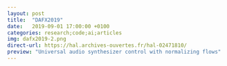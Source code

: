 ```yaml
---
layout: post
title:  "DAFX2019"
date:   2019-09-01 17:00:00 +0100
categories: research;code;ai;articles
img: dafx2019-2.png
direct-url: https://hal.archives-ouvertes.fr/hal-02471810/
preview: "Universal audio synthesizer control with normalizing flows"
---
```


